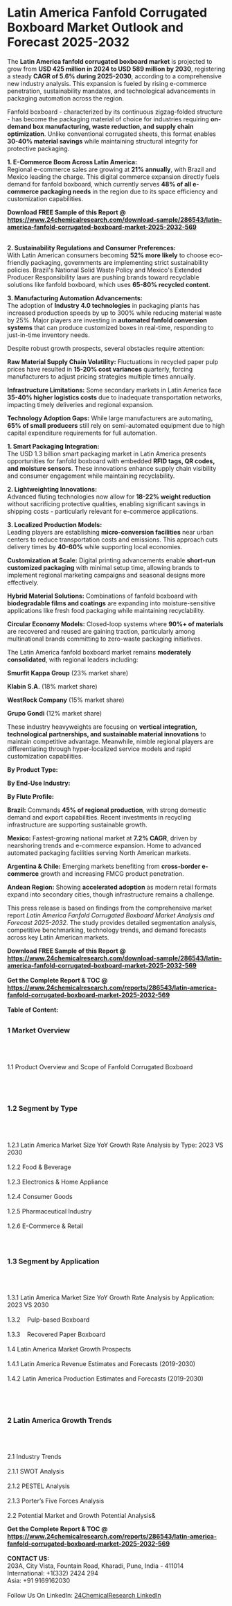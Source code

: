 <h1>Latin America Fanfold Corrugated Boxboard Market Outlook and Forecast 2025-2032</h1><p>The <strong>Latin America fanfold corrugated boxboard market</strong> is projected to grow from <strong>USD 425 million in 2024 to USD 589 million by 2030</strong>, registering a steady <strong>CAGR of 5.6% during 2025-2030</strong>, according to a comprehensive new industry analysis. This expansion is fueled by rising e-commerce penetration, sustainability mandates, and technological advancements in packaging automation across the region.</p><p>Fanfold boxboard - characterized by its continuous zigzag-folded structure - has become the packaging material of choice for industries requiring <strong>on-demand box manufacturing, waste reduction, and supply chain optimization</strong>. Unlike conventional corrugated sheets, this format enables <strong>30-40% material savings</strong> while maintaining structural integrity for protective packaging.</p><p><strong>1. E-Commerce Boom Across Latin America:</strong><br>
Regional e-commerce sales are growing at <strong>21% annually</strong>, with Brazil and Mexico leading the charge. This digital commerce expansion directly fuels demand for fanfold boxboard, which currently serves <strong>48% of all e-commerce packaging needs</strong> in the region due to its space efficiency and customization capabilities.</p><div><b>Download FREE Sample of this Report @ 
            <a href="https://www.24chemicalresearch.com/download-sample/286543/latin-america-fanfold-corrugated-boxboard-market-2025-2032-569">
            https://www.24chemicalresearch.com/download-sample/286543/latin-america-fanfold-corrugated-boxboard-market-2025-2032-569</a></b></div><br><p><strong>2. Sustainability Regulations and Consumer Preferences:</strong><br>
With Latin American consumers becoming <strong>52% more likely</strong> to choose eco-friendly packaging, governments are implementing strict sustainability policies. Brazil's National Solid Waste Policy and Mexico's Extended Producer Responsibility laws are pushing brands toward recyclable solutions like fanfold boxboard, which uses <strong>65-80% recycled content</strong>.</p><p><strong>3. Manufacturing Automation Advancements:</strong><br>
The adoption of <strong>Industry 4.0 technologies</strong> in packaging plants has increased production speeds by up to 300% while reducing material waste by 25%. Major players are investing in <strong>automated fanfold conversion systems</strong> that can produce customized boxes in real-time, responding to just-in-time inventory needs.</p><p>Despite robust growth prospects, several obstacles require attention:</p><p><strong>Raw Material Supply Chain Volatility:</strong> Fluctuations in recycled paper pulp prices have resulted in <strong>15-20% cost variances</strong> quarterly, forcing manufacturers to adjust pricing strategies multiple times annually.</p><p><strong>Infrastructure Limitations:</strong> Some secondary markets in Latin America face <strong>35-40% higher logistics costs</strong> due to inadequate transportation networks, impacting timely deliveries and regional expansion.</p><p><strong>Technology Adoption Gaps:</strong> While large manufacturers are automating, <strong>65% of small producers</strong> still rely on semi-automated equipment due to high capital expenditure requirements for full automation.</p><p><strong>1. Smart Packaging Integration:</strong><br>
The USD 1.3 billion smart packaging market in Latin America presents opportunities for fanfold boxboard with embedded <strong>RFID tags, QR codes, and moisture sensors</strong>. These innovations enhance supply chain visibility and consumer engagement while maintaining recyclability.</p><p><strong>2. Lightweighting Innovations:</strong><br>
Advanced fluting technologies now allow for <strong>18-22% weight reduction</strong> without sacrificing protective qualities, enabling significant savings in shipping costs - particularly relevant for e-commerce applications.</p><p><strong>3. Localized Production Models:</strong><br>
Leading players are establishing <strong>micro-conversion facilities</strong> near urban centers to reduce transportation costs and emissions. This approach cuts delivery times by <strong>40-60%</strong> while supporting local economies.</p><p><strong>Customization at Scale:</strong> Digital printing advancements enable <strong>short-run customized packaging</strong> with minimal setup time, allowing brands to implement regional marketing campaigns and seasonal designs more effectively.</p><p><strong>Hybrid Material Solutions:</strong> Combinations of fanfold boxboard with <strong>biodegradable films and coatings</strong> are expanding into moisture-sensitive applications like fresh food packaging while maintaining recyclability.</p><p><strong>Circular Economy Models:</strong> Closed-loop systems where <strong>90%+ of materials</strong> are recovered and reused are gaining traction, particularly among multinational brands committing to zero-waste packaging initiatives.</p><p>The Latin America fanfold boxboard market remains <strong>moderately consolidated</strong>, with regional leaders including:</p><p><strong>Smurfit Kappa Group</strong> (23% market share)</p><p><strong>Klabin S.A.</strong> (18% market share)</p><p><strong>WestRock Company</strong> (15% market share)</p><p><strong>Grupo Gondi</strong> (12% market share)</p><p>These industry heavyweights are focusing on <strong>vertical integration, technological partnerships, and sustainable material innovations</strong> to maintain competitive advantage. Meanwhile, nimble regional players are differentiating through hyper-localized service models and rapid customization capabilities.</p><p><strong>By Product Type:</strong></p><p><strong>By End-Use Industry:</strong></p><p><strong>By Flute Profile:</strong></p><p><strong>Brazil:</strong> Commands <strong>45% of regional production</strong>, with strong domestic demand and export capabilities. Recent investments in recycling infrastructure are supporting sustainable growth.</p><p><strong>Mexico:</strong> Fastest-growing national market at <strong>7.2% CAGR</strong>, driven by nearshoring trends and e-commerce expansion. Home to advanced automated packaging facilities serving North American markets.</p><p><strong>Argentina &amp; Chile:</strong> Emerging markets benefiting from <strong>cross-border e-commerce</strong> growth and increasing FMCG product penetration.</p><p><strong>Andean Region:</strong> Showing <strong>accelerated adoption</strong> as modern retail formats expand into secondary cities, though infrastructure remains a challenge.</p><p>This press release is based on findings from the comprehensive market report <em>Latin America Fanfold Corrugated Boxboard Market Analysis and Forecast 2025-2032</em>. The study provides detailed segmentation analysis, competitive benchmarking, technology trends, and demand forecasts across key Latin American markets.</p><div><b>Download FREE Sample of this Report @ 
            <a href="https://www.24chemicalresearch.com/download-sample/286543/latin-america-fanfold-corrugated-boxboard-market-2025-2032-569">
            https://www.24chemicalresearch.com/download-sample/286543/latin-america-fanfold-corrugated-boxboard-market-2025-2032-569</a></b></div><br><div><b>Get the Complete Report & TOC @ 
            <a href="https://www.24chemicalresearch.com/reports/286543/latin-america-fanfold-corrugated-boxboard-market-2025-2032-569">
            https://www.24chemicalresearch.com/reports/286543/latin-america-fanfold-corrugated-boxboard-market-2025-2032-569</a></b></div><br>
            <b>Table of Content:</b><p><h2><span style="font-size:16px"><strong>1 Market Overview&nbsp;&nbsp; &nbsp;</strong></span></h2><br />
<br />
<p>1.1 Product Overview and Scope of Fanfold Corrugated Boxboard&nbsp;</p><br />
<br />
<h2><strong><span style="font-size:16px">1.2 Segment by Type&nbsp;&nbsp; &nbsp;</span></strong></h2><br />
<br />
<p>1.2.1 Latin America Market Size YoY Growth Rate Analysis by Type: 2023 VS 2030&nbsp;&nbsp; &nbsp;<br /><br />
1.2.2 Food & Beverage&nbsp;&nbsp; &nbsp;<br /><br />
1.2.3 Electronics & Home Appliance<br /><br />
1.2.4 Consumer Goods<br /><br />
1.2.5 Pharmaceutical Industry<br /><br />
1.2.6 E-Commerce & Retail<br /><br />
<br />
<h2><span style="font-size:16px"><strong>1.3 Segment by Application&nbsp;&nbsp;</strong></span></h2><br />
<br />
<p>1.3.1 Latin America Market Size YoY Growth Rate Analysis by Application: 2023 VS 2030&nbsp;&nbsp; &nbsp;<br /><br />
1.3.2&nbsp;&nbsp; &nbsp;Pulp-based Boxboard<br /><br />
1.3.3&nbsp;&nbsp; &nbsp;Recovered Paper Boxboard<br /><br />
1.4 Latin America Market Growth Prospects&nbsp;&nbsp; &nbsp;<br /><br />
1.4.1 Latin America Revenue Estimates and Forecasts (2019-2030)&nbsp;&nbsp; &nbsp;<br /><br />
1.4.2 Latin America Production Estimates and Forecasts (2019-2030)&nbsp;&nbsp;</p><br />
<br />
<h2><span style="font-size:16px"><strong>2 Latin America Growth Trends&nbsp;&nbsp; &nbsp;</strong></span></h2><br />
<br />
<p>2.1 Industry Trends&nbsp;&nbsp; &nbsp;<br /><br />
2.1.1 SWOT Analysis&nbsp;&nbsp; &nbsp;<br /><br />
2.1.2 PESTEL Analysis&nbsp;&nbsp; &nbsp;<br /><br />
2.1.3 Porter&rsquo;s Five Forces Analysis&nbsp;&nbsp; &nbsp;<br /><br />
2.2 Potential Market and Growth Potential Analysis&</p><div><b>Get the Complete Report & TOC @ 
            <a href="https://www.24chemicalresearch.com/reports/286543/latin-america-fanfold-corrugated-boxboard-market-2025-2032-569">
            https://www.24chemicalresearch.com/reports/286543/latin-america-fanfold-corrugated-boxboard-market-2025-2032-569</a></b></div><br><b>CONTACT US:</b><br>
            203A, City Vista, Fountain Road, Kharadi, Pune, India - 411014<br>
            International: +1(332) 2424 294<br>
            Asia: +91 9169162030 <br><br>
            Follow Us On LinkedIn: <a href="https://www.linkedin.com/company/24chemicalresearch/">24ChemicalResearch LinkedIn</a>